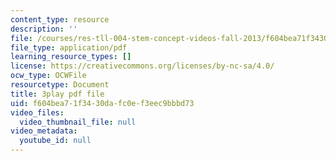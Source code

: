 ```yaml
---
content_type: resource
description: ''
file: /courses/res-tll-004-stem-concept-videos-fall-2013/f604bea71f3430dafc0ef3eec9bbbd73_l8HAiSLPSn8.pdf
file_type: application/pdf
learning_resource_types: []
license: https://creativecommons.org/licenses/by-nc-sa/4.0/
ocw_type: OCWFile
resourcetype: Document
title: 3play pdf file
uid: f604bea7-1f34-30da-fc0e-f3eec9bbbd73
video_files:
  video_thumbnail_file: null
video_metadata:
  youtube_id: null
---
```

